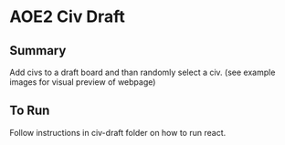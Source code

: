 # AOE2 Civ Draft

## Summary
Add civs to a draft board and than randomly select a civ. (see example images for visual preview of webpage)

## To Run
Follow instructions in civ-draft folder on how to run react. 


